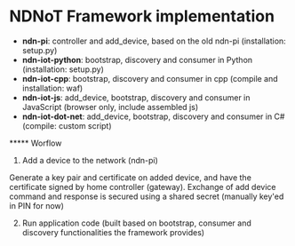 NDNoT Framework implementation
=====================

* **ndn-pi**: controller and add_device, based on the old ndn-pi (installation: setup.py)
* **ndn-iot-python**: bootstrap, discovery and consumer in Python (installation: setup.py)
* **ndn-iot-cpp**: bootstrap, discovery and consumer in cpp (compile and installation: waf)
* **ndn-iot-js**: add_device, bootstrap, discovery and consumer in JavaScript (browser only, include assembled js)
* **ndn-iot-dot-net**: add_device, bootstrap, discovery and consumer in C# (compile: custom script)

***** Worflow

1. Add a device to the network (ndn-pi)

Generate a key pair and certificate on added device, and have the certificate signed by home controller (gateway). Exchange of add device command and response is secured using a shared secret (manually key'ed in PIN for now)

2. Run application code (built based on bootstrap, consumer and discovery functionalities the framework provides)